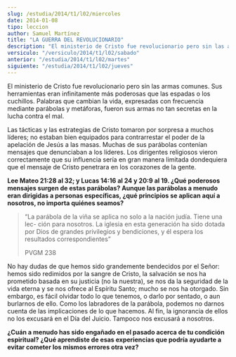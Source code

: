 ```yaml
---
slug: /estudia/2014/t1/l02/miercoles
date: 2014-01-08
tipo: leccion
author: Samuel Martínez
title: "LA GUERRA DEL REVOLUCIONARIO"
description: "El ministerio de Cristo fue revolucionario pero sin las armas comunes. Sus  herramientas eran infinitamente más poderosas que las espadas o los cuchillos.  Palabras que cambian la vida, expresadas con frecuencia mediante..."
versiculo: "/versiculo/2014/t1/l02/sabado"
anterior: "/estudia/2014/t1/l02/martes"
siguiente: "/estudia/2014/t1/l02/jueves"
---
```


El ministerio de Cristo fue revolucionario pero sin las armas comunes. Sus herramientas eran infinitamente más poderosas que las espadas o los cuchillos. Palabras que cambian la vida, expresadas con frecuencia mediante parábolas y metáforas, fueron sus armas no tan secretas en la lucha contra el mal.

Las tácticas y las estrategias de Cristo tomaron por sorpresa a muchos líderes; no estaban bien equipados para contrarrestar el poder de la apelación de Jesús a las masas. Muchas de sus parábolas contenían mensajes que denunciaban a los líderes. Los dirigentes religiosos vieron correctamente que su influencia sería en gran manera limitada dondequiera que el mensaje de Cristo penetrara en los corazones de la gente.

**Lee Mateo 21:28 al 32; y Lucas 14:16 al 24 y 20:9 al 19. ¿Qué poderosos mensajes surgen de estas parábolas? Aunque las parábolas a menudo eran dirigidas a personas específicas, ¿qué principios se aplican aquí a nosotros, no importa quiénes seamos?**

> “La parábola de la viña se aplica no solo a la nación judía. Tiene una lec- ción para nosotros. La iglesia en esta generación ha sido dotada por Dios de grandes privilegios y bendiciones, y él espera los resultados correspondientes”
>
> PVGM 238

No hay dudas de que hemos sido grandemente bendecidos por el Señor: hemos sido redimidos por la sangre de Cristo, la salvación se nos ha prometido basada en su justicia (no la nuestra), se nos da la seguridad de la vida eterna y se nos ofrece al Espíritu Santo; mucho se nos ha otorgado. Sin embargo, es fácil olvidar todo lo que tenemos, o darlo por sentado, o aun burlarnos de ello. Como los labradores de la parábola, podemos no darnos cuenta de las implicaciones de lo que hacemos. Al fin, la ignorancia de ellos no los excusará en el Día del Juicio. Tampoco nos excusará a nosotros.

**¿Cuán a menudo has sido engañado en el pasado acerca de tu condición espiritual? ¿Qué aprendiste de esas experiencias que podría ayudarte a evitar cometer los mismos errores otra vez?**

